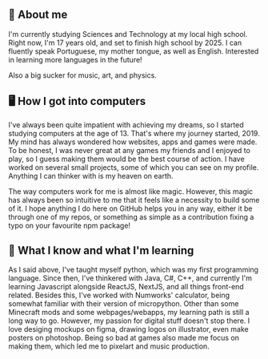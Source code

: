 ## 👤 About me
I'm currently studying Sciences and Technology at my local high school. Right now, I'm 17 years old,
and set to finish high school by 2025.
I can fluently speak Portuguese, my mother tongue, as well as English. Interested in learning more languages in the future!

Also a big sucker for music, art, and physics.

## 🖥️ How I got into computers


I've always been quite impatient with achieving my dreams, so I started studying computers at the age of 13. That's where my journey started, 2019.
My mind has always wondered how websites, apps and games were made. To be honest, I was never great at any games my friends and I enjoyed to play, so I guess making them would be the best course of action. I have worked on several small projects, some of which you can see on my profile. Anything I can thinker with is my heaven on earth.
  
The way computers work for me is almost like magic. However, this magic has always been so intuitive to me that it feels like a necessity to build some of it. I hope anything I do here on GitHub helps you in any way, either it be through one of my repos, or something as simple as a contribution fixing a typo on your favourite npm package!

## 📒 What I know and what I'm learning

As I said above, I've taught myself python, which was my first programming language. Since then, I've thinkered with Java, C#, C++, and currently I'm learning Javascript alongside ReactJS, NextJS, and all things front-end related.
Besides this, I've worked with Numworks' calculator, being somewhat familiar with their version of micropython. Other than some Minecraft mods and some webpages/webapps, my learning path is still a long way to go.
However, my passion for digital stuff doesn't stop there. I love desiging mockups on figma, drawing logos on illustrator, even make posters on photoshop. Being so bad at games also made me focus on making them, which led me to pixelart and music production.
